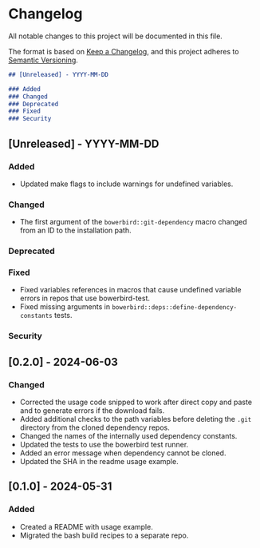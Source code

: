 # Changelog

All notable changes to this project will be documented in this file.

The format is based on [Keep a Changelog](https://keepachangelog.com/en/1.0.0/),
and this project adheres to [Semantic Versioning](https://semver.org/spec/v2.0.0.html).

```markdown
## [Unreleased] - YYYY-MM-DD

### Added
### Changed
### Deprecated
### Fixed
### Security
```

## [Unreleased] - YYYY-MM-DD

### Added
- Updated make flags to include warnings for undefined variables.
### Changed
- The first argument of the `bowerbird::git-dependency` macro changed from an ID to the
  installation path.
### Deprecated
### Fixed
- Fixed variables references in macros that cause undefined variable errors in repos
  that use bowerbird-test.
- Fixed missing arguments in `bowerbird::deps::define-dependency-constants` tests.
### Security


## [0.2.0] - 2024-06-03

### Changed
- Corrected the usage code snipped to work after direct copy and paste and to generate
  errors if the download fails.
- Added additional checks to the path variables before deleting the `.git` directory
  from the cloned dependency repos.
- Changed the names of the internally used dependency constants.
- Updated the tests to use the bowerbird test runner.
- Added an error message when dependency cannot be cloned.
- Updated the SHA in the readme usage example.


## [0.1.0] - 2024-05-31

### Added
- Created a README with usage example.
- Migrated the bash build recipes to a separate repo.
